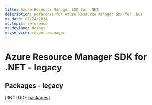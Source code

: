 ```yaml
---
title: Azure Resource Manager SDK for .NET
description: Reference for Azure Resource Manager SDK for .NET
ms.date: 07/24/2024
ms.topic: reference
ms.devlang: dotnet
ms.service: resourcemanager
---
```

# Azure Resource Manager SDK for .NET - legacy
## Packages - legacy
[!INCLUDE [packages](resource-manager-index.md)]